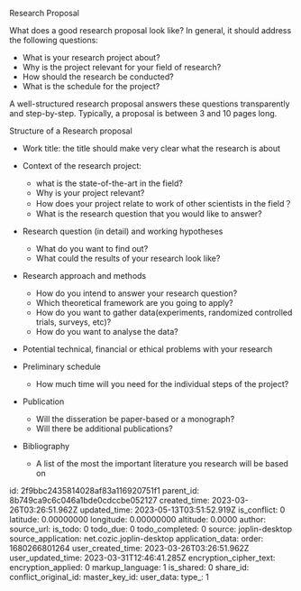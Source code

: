 Research Proposal

What does a good research proposal look like? In general, it should address the following questions:

* What is your research project about?
* Why is the project relevant for your field of research?
* How should the research be conducted?
* What is the schedule for the project?

A well-structured research proposal answers these questions transparently and step-by-step. Typically, a proposal is between 3 and 10 pages long.

Structure of a Research proposal

* Work title: the title should make very clear what the research is about
* Context of the research project: 

  * what is the state-of-the-art in the field?
  * Why is your project relevant?
  * How does your project relate to work of other scientists in the field？
  * What is the research question that you would like to answer?
* Research question (in detail) and working hypotheses

  * What do you want to find out?
  * What could the results of your research look like?
* Research approach and methods

  * How do you intend to answer your research question?
  * Which theoretical framework are you going to apply?
  * How do you want to gather data(experiments, randomized controlled trials, surveys, etc)?
  * How do you want to analyse the data?
* Potential technical, financial or ethical problems with your research
* Preliminary schedule

  * How much time will you need for the individual steps of the project?
* Publication

  * Will the disseration be paper-based or a monograph?
  * Will there be additional publications?
* Bibliography

  * A list of the most the important literature you research will be based on


id: 2f9bbc2435814028af83a116920751f1
parent_id: 8b749ca9c6c046a1bde0cdccbe052127
created_time: 2023-03-26T03:26:51.962Z
updated_time: 2023-05-13T03:51:52.919Z
is_conflict: 0
latitude: 0.00000000
longitude: 0.00000000
altitude: 0.0000
author: 
source_url: 
is_todo: 0
todo_due: 0
todo_completed: 0
source: joplin-desktop
source_application: net.cozic.joplin-desktop
application_data: 
order: 1680266801264
user_created_time: 2023-03-26T03:26:51.962Z
user_updated_time: 2023-03-31T12:46:41.285Z
encryption_cipher_text: 
encryption_applied: 0
markup_language: 1
is_shared: 0
share_id: 
conflict_original_id: 
master_key_id: 
user_data: 
type_: 1